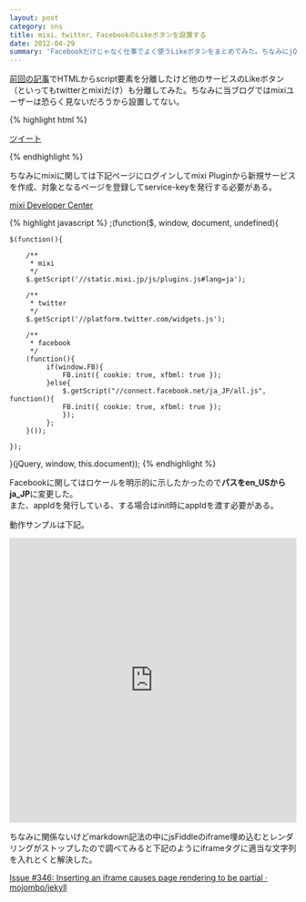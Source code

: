 ```yaml
---
layout: post
category: sns
title: mixi、twitter、FacebookのLikeボタンを設置する
date: 2012-04-29
summary: 'Facebookだけじゃなく仕事でよく使うLikeボタンをまとめてみた。ちなみにjQuery使用前提だけどLoadScript的な関数作っとけば代用は可能。'
---
```


[前回の記事][facebook]でHTMLからscript要素を分離したけど他のサービスのLikeボタン（といってもtwitterとmixiだけ）も分離してみた。ちなみに当ブログではmixiユーザーは恐らく見ないだろうから設置してない。

[facebook]: /posts/2012-04-26-facebook.html 'FacebookのLikeボタンを設置する'

{% highlight html %}
<!-- mixi -->
<div 
    data-plugins-type="mixi-favorite"
    data-service-key="15d1190b592fc08421499d8abc1f9e2d9e1a2858"
    data-size="medium"
    data-href=""
    data-show-faces="false"
    data-show-count="true"
    data-show-comment="false"
    data-width=""></div>

<!-- twitter -->
<a
    href="https://twitter.com/share"
    class="twitter-share-button"
    data-lang="ja">ツイート</a>

<!-- facebook -->
<div
    class="fb-like"
    data-send="false"
    data-layout="button_count"
    data-show-faces="false"
    data-font="verdana"></div>
{% endhighlight %}

ちなみにmixiに関しては下記ページにログインしてmixi Pluginから新規サービスを作成、対象となるページを登録してservice-keyを発行する必要がある。

[mixi Developer Center](http://developer.mixi.co.jp/ 'mixi Developer Center')

{% highlight javascript %}
;(function($, window, document, undefined){

	$(function(){

		/**
		 * mixi
		 */
		$.getScript('//static.mixi.jp/js/plugins.js#lang=ja');

		/**
		 * twitter
		 */
		$.getScript('//platform.twitter.com/widgets.js');

		/**
		 * facebook
		 */
		(function(){
			 if(window.FB){
				 FB.init({ cookie: true, xfbml: true });
			 }else{
				 $.getScript("//connect.facebook.net/ja_JP/all.js", function(){
				 FB.init({ cookie: true, xfbml: true });
				 });
			 };
		}());

	});

}(jQuery, window, this.document));
{% endhighlight %}

Facebookに関してはロケールを明示的に示したかったので**パスをen_USからja_JP**に変更した。  
また、appIdを発行している、する場合はinit時にappIdを渡す必要がある。

動作サンプルは下記。

<iframe style="width: 100%; height: 500px" src="http://jsfiddle.net/FiNGAHOLiC/jNNE7/embedded/" allowfullscreen="allowfullscreen" frameborder="0">sample</iframe>

ちなみに関係ないけどmarkdown記法の中にjsFiddleのiframe埋め込むとレンダリングがストップしたので調べてみると下記のようにiframeタグに適当な文字列を入れとくと解決した。

[Issue #346: Inserting an iframe causes page rendering to be partial · mojombo/jekyll](https://github.com/mojombo/jekyll/issues/346 'Issue #346: Inserting an iframe causes page rendering to be partial · mojombo/jekyll')
